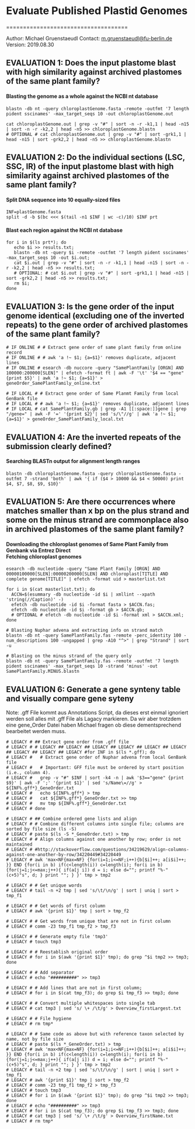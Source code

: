 # Evaluate Published Plastid Genomes
====================================

Author: Michael Gruenstaeudl
Contact: m.gruenstaeudl@fu-berlin.de
Version: 2019.08.30

## EVALUATION 1: Does the input plastome blast with high similarity against archived plastomes of the same plant family?

#### Blasting the genome as a whole against the NCBI nt database
```
blastn -db nt -query chloroplastGenome.fasta -remote -outfmt '7 length pident sscinames' -max_target_seqs 10 -out chloroplastGenome.out

cat chloroplastGenome.out | grep -v "#" | sort -n -r -k1,1 | head -n15 | sort -n -r -k2,2 | head -n5 >> chloroplastGenome.blastn
# OPTIONAL # cat chloroplastGenome.out | grep -v "#" | sort -grk1,1 | head -n15 | sort -grk2,2 | head -n5 >> chloroplastGenome.blastn
```

## EVALUATION 2: Do the individual sections (LSC, SSC, IR) of the input plastome blast with high similarity against archived plastomes of the same plant family?

#### Split DNA sequence into 10 equally-sized files
```
INF=plastGenome.fasta
split -d -b $(bc <<< $(tail -n1 $INF | wc -c)/10) $INF prt
```
#### Blast each region against the NCBI nt database
```
for i in $(ls prt*); do
   echo $i >> results.txt;
   blastn -db nt -query $i -remote -outfmt '7 length pident sscinames' -max_target_seqs 10 -out $i.out;
   cat $i.out | grep -v "#" | sort -n -r -k1,1 | head -n15 | sort -n -r -k2,2 | head -n5 >> results.txt;
   # OPTIONAL: # cat $i.out | grep -v "#" | sort -grk1,1 | head -n15 | sort -grk2,2 | head -n5 >> results.txt;
   rm $i;
done
```

## EVALUATION 3: Is the gene order of the input genome identical (excluding one of the inverted repeats) to the gene order of archived plastomes of the same plant family?

```
# IF ONLINE # # Extract gene order of same plant family from online record
# IF ONLINE # # awk 'a !~ $1; {a=$1}' removes duplicate, adjacent lines
# IF ONLINE # esearch -db nuccore -query "SamePlantFamily [ORGN] AND 100000:200000[SLEN]" | efetch -format ft | awk -F '\t' '$4 == "gene" {print $5}' | awk 'a !~ $1; {a=$1}' > geneOrder_SamePlantFamily_online.txt

# IF LOCAL # # Extract gene order of Same Planmt Family from local GenBank file
# IF LOCAL # # awk 'a !~ $1; {a=$1}' removes duplicate, adjacent lines
# IF LOCAL # cat SamePlantFamily.gb | grep -A1 [[:space:]]gene | grep "/gene=" | awk -F '=' '{print $2}'| sed 's/\"//g' | awk 'a !~ $1; {a=$1}' > geneOrder_SamePlantFamily_local.txt
```

## EVALUATION 4: Are the inverted repeats of the submission clearly defined?

#### Searching BLASTn output for alignment length ranges
```
blastn -db chloroplastGenome.fasta -query chloroplastGenome.fasta -outfmt 7 -strand 'both' | awk '{ if ($4 > 10000 && $4 < 50000) print $4, $7, $8, $9, $10}'
```

## EVALUATION 5: Are there occurrences where matches smaller than x bp on the plus strand and some on the minus strand are commonplace also in archived plastomes of the same plant family?

#### Downloading the chloroplast genomes of Same Plant Family from Genbank via Entrez Direct<br />Fetching chloroplast genomes
```
esearch -db nucleotide -query "Same Plant Family [ORGN] AND 00000100000[SLEN]:00000200000[SLEN] AND chloroplast[TITLE] AND complete genome[TITLE]" | efetch -format uid > masterlist.txt

for i in $(cat masterlist.txt); do
  ACCN=$(esummary -db nucleotide -id $i | xmllint --xpath 'string(//Caption)' -)
  efetch -db nucleotide -id $i -format fasta > $ACCN.fas;
  efetch -db nucleotide -id $i -format gb > $ACCN.gb;
  # OPTIONAL # efetch -db nucleotide -id $i -format xml > $ACCN.xml;
done

# Blasting Nuphar advena and extracting info on strand match
blastn -db nt -query SamePlantFamily.fas -remote -perc_identity 100 -num_descriptions 100 -ungapped | grep -A10 "^>" | grep "Strand" | sort -u

# Blasting on the minus strand of the query only
blastn -db nt -query SamePlantFamily.fas -remote -outfmt '7 length pident sscinames' -max_target_seqs 10 -strand 'minus' -out SamePlantFamily.MINUS.blastn
```

## EVALUATION 6: Generate a gene synteny table and visually compare gene syteny
Note: .gff File kommt aus Annotations Script, da dieses erst einmal ignoriert werden soll alles mit .gff File als Lagacy markieren. Da wir aber trotzdem eine gene_Order Datei haben Michael fragen ob diese dementsprechend bearbeitet werden muss.
```
# LEGACY # ## Extract gene order from .gff file
# LEGACY # # LEGACY ## LEGACY ## LEGACY ## LEGACY ## LEGACY ## LEGACY ## LEGACY ## LEGACY ## LEGACY #for INF in $(ls *.gff); do
# LEGACY #   # Extract gene order of Nuphar advena from local GenBank file
# LEGACY #   # Important: GFF file must be ordered by start position (i.e., column 4).
# LEGACY #   grep -v "#" $INF | sort -k4 -n | awk '$3=="gene" {print $9}' | awk -F ';' '{print $1}' | sed 's/Name\=//g' > ${INF%.gff*}_GeneOrder.txt
# LEGACY #   echo ${INF%.gff*} > tmp
# LEGACY #   cat ${INF%.gff*}_GeneOrder.txt >> tmp
# LEGACY #   mv tmp ${INF%.gff*}_GeneOrder.txt
# LEGACY # done

# LEGACY # ## Combine ordered gene lists and align
# LEGACY # # Combine different columns into single file; columns are sorted by file size (ls -S)
# LEGACY # paste $(ls -S *_GeneOrder.txt) > tmp
# LEGACY # # Align columns against one another by row; order is not maintained
# LEGACY # #http://stackoverflow.com/questions/34219629/align-columns-against-one-another-by-row/34220449#34220449
# LEGACY # awk 'max<NF{max=NF} {for(i=1;i<=NF;i++){b[$i]++; a[i$i]++; }} END {for(i in b) if(c<length(i)) c=length(i); for(i in b) {for(j=1;j<=max;j++){ if(a[j i]) d = i; else d=""; printf "%-"(c+5)"s", d; } print ""; } }' tmp > tmp2

# LEGACY # # Get unique words
# LEGACY # tail -n +2 tmp | sed 's/\t/\n/g' | sort | uniq | sort > tmp_f1

# LEGACY # # Get words of first column
# LEGACY # awk '{print $1}' tmp | sort > tmp_f2

# LEGACY # # Get words from unique that are not in first column
# LEGACY # comm -23 tmp_f1 tmp_f2 > tmp_f3

# LEGACY # # Generate empty file 'tmp3'
# LEGACY # touch tmp3

# LEGACY # # Reestablish original order
# LEGACY # for i in $(awk '{print $1}' tmp); do grep ^$i tmp2 >> tmp3; done

# LEGACY # # Add separator
# LEGACY # echo "##########" >> tmp3

# LEGACY # # Add lines that are not in first column;
# LEGACY # for i in $(cat tmp_f3); do grep $i tmp_f3 >> tmp3; done

# LEGACY # # Convert multiple whitespaces into single tab
# LEGACY # cat tmp3 | sed 's/ \+ /\t/g' > Overview_firstLargest.txt

# LEGACY # # File hygiene
# LEGACY # rm tmp*

# LEGACY # # Same code as above but with reference taxon selected by name, not by file size
# LEGACY # paste $(ls *_GeneOrder.txt) > tmp
# LEGACY # awk 'max<NF{max=NF} {for(i=1;i<=NF;i++){b[$i]++; a[i$i]++; }} END {for(i in b) if(c<length(i)) c=length(i); for(i in b) {for(j=1;j<=max;j++){ if(a[j i]) d = i; else d=""; printf "%-"(c+5)"s", d; } print ""; } }' tmp > tmp2
# LEGACY # tail -n +2 tmp | sed 's/\t/\n/g' | sort | uniq | sort > tmp_f1
# LEGACY # awk '{print $1}' tmp | sort > tmp_f2
# LEGACY # comm -23 tmp_f1 tmp_f2 > tmp_f3
# LEGACY # touch tmp3
# LEGACY # for i in $(awk '{print $1}' tmp); do grep ^$i tmp2 >> tmp3; done
# LEGACY # echo "##########" >> tmp3
# LEGACY # for i in $(cat tmp_f3); do grep $i tmp_f3 >> tmp3; done
# LEGACY # cat tmp3 | sed 's/ \+ /\t/g' > Overview_firstName.txt
# LEGACY # rm tmp*
```
